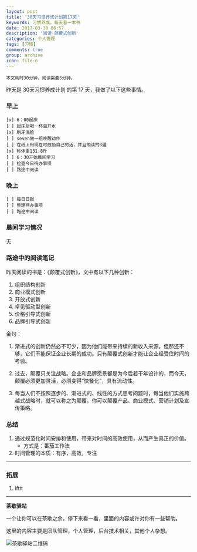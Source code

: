 ```yaml
---
layout: post
title: '30天习惯养成计划第17天'
keywords: 习惯养成，每天看一本书
date: 2017-03-30 06:57
description: '阅读-颠覆式创新'
categories: 个人管理
tags: [习惯]
comments: true
group: archive
icon: file-o
---
```


	本文耗时30分钟，阅读需要5分钟。

<!--more-->

昨天是 30天习惯养成计划 的第 17 天，我做了以下这些事情。

### 早上 ###

	[x] 6：00起床
	[ ] 起床后喝一杯温开水
	[x] 刷牙洗脸
	[ ] seven做一组唤醒动作
	[ ] 在纸上用现在时鼓励自己的话，并且朗读的3遍
	[x] 称体重131.8斤
	[ ] 6：30开始晨间学习
	[ ] 检查今日待办事项
	[ ] 路途中阅读

### 晚上 ###

	[ ] 每日日报
	[ ] 整理待办事项
	[ ] 路途中阅读

### 晨间学习情况 ###

无

### 路途中的阅读笔记 ###

昨天阅读的书是：《颠覆式创新》，文中有以下几种创新：

1. 组织结构创新
2. 商业模式创新
3. 开放式创新
4. 卓见驱动型创新
5. 价格引导式创新
6. 品牌引导式创新

金句：

1. 渐进式的创新仍然必不可少，因为他们能带来持续的新收入来源。但那还不够，它们不能保证企业长期的成功。只有颠覆式创新才能让企业经受住时间的考验。

2. 过去，颠覆只关注战略。企业和品牌愿景都是为今后若干年设计的，而今天，颠覆必须更加灵活，必须变得“快餐化”，具有流动性。

3. 每当人们不按照逐步的、渐进式的、线性的方式思考问题时，每当他们实施跨越式战略时，就可以称之为颠覆。你可以颠覆产品、商业模式、营销计划及宣传策略。

### 总结 ###

1. 通过规范化时间安排和使用，带来对时间的高效使用，从而产生真正的价值。
	- 方式是：番茄工作法
2. 时间管理的本质：有序，高效，专注

----

### 拓展 ###

1. ifttt

----

**茶歇驿站**

一个让你可以在茶歇之余，停下来看一看，里面的内容或许对你有一些帮助。

这里的内容主要是团队管理，个人管理，后台技术相关，其他个人杂想。

![茶歇驿站二维码](http://ww4.sinaimg.cn/large/824dcde4gw1f358o5j022j20by0bywf8.jpg)
